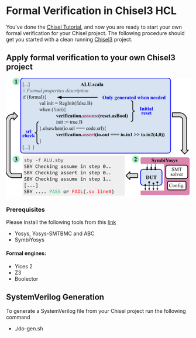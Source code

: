 # Formal Verification in Chisel3 HCL

You've done the [Chisel Tutorial](https://github.com/ucb-bar/chisel-tutorial), and now you are ready to start your own formal verification for your Chisel project.  The following procedure should get you started with a clean running [Chisel3](https://www.chisel-lang.org/) project.

## Apply formal verification to your own Chisel3 project

![Alt text](./HDL_formal_verification.svg)

### Prerequisites
Please Install the following tools from this [link](https://symbiyosys.readthedocs.io/en/latest/install.html)
- Yosys, Yosys-SMTBMC and ABC
- SymbiYosys
#### Formal engines:
- Yices 2
- Z3
- Boolector

## SystemVerilog Generation
To generate a SystemVerilog file from your Chisel project run the following command

- ./do-gen.sh
